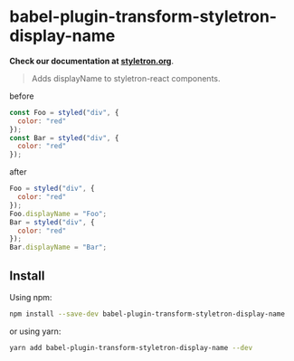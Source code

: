 # babel-plugin-transform-styletron-display-name

**Check our documentation at [styletron.org](https://www.styletron.org)**.

> Adds displayName to styletron-react components.

before

```js
const Foo = styled("div", {
  color: "red"
});
const Bar = styled("div", {
  color: "red"
});
```

after

```js
Foo = styled("div", {
  color: "red"
});
Foo.displayName = "Foo";
Bar = styled("div", {
  color: "red"
});
Bar.displayName = "Bar";
```

## Install

Using npm:

```sh
npm install --save-dev babel-plugin-transform-styletron-display-name
```

or using yarn:

```sh
yarn add babel-plugin-transform-styletron-display-name --dev
```

